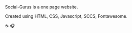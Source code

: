 Social-Gurus is a one page website.

Created using HTML, CSS, Javascript, SCCS, Fontawesome.

:coffee: :headphones:
